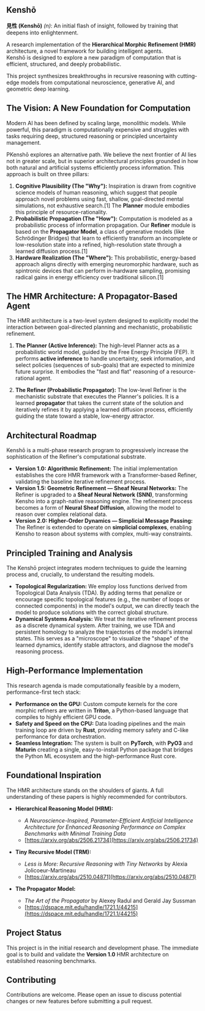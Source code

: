 ## Kenshō
**見性 (Kenshō)** _(n)_: An initial flash of insight, followed by training that deepens into enlightenment.  

A research implementation of the **Hierarchical Morphic Refinement (HMR)** architecture, a novel framework for building intelligent agents.  
Kenshō is designed to explore a new paradigm of computation that is efficient, structured, and deeply probabilistic.  

This project synthesizes breakthroughs in recursive reasoning with cutting-edge models from computational neuroscience, generative AI, and geometric deep learning.  

## The Vision: A New Foundation for Computation

Modern AI has been defined by scaling large, monolithic models. While powerful, this paradigm is computationally expensive and struggles with tasks requiring deep, structured reasoning or principled uncertainty management.

PKenshō explores an alternative path. We believe the next frontier of AI lies not in greater scale, but in superior architectural principles grounded in how both natural and artificial systems efficiently process information. This approach is built on three pillars:

1.  **Cognitive Plausibility (The "Why"):** Inspiration is drawn from cognitive science models of human reasoning, which suggest that people approach novel problems using fast, shallow, goal-directed mental simulations, not exhaustive search.[1] The **Planner** module embodies this principle of resource-rationality.
2.  **Probabilistic Propagation (The "How"):** Computation is modeled as a probabilistic process of information propagation. Our **Refiner** module is based on the **Propagator Model**, a class of generative models (like Schrödinger Bridges) that learn to efficiently transform an incomplete or low-resolution state into a refined, high-resolution state through a learned diffusion process.[1]
3.  **Hardware Realization (The "Where"):** This probabilistic, energy-based approach aligns directly with emerging neuromorphic hardware, such as spintronic devices that can perform in-hardware sampling, promising radical gains in energy efficiency over traditional silicon.[1]

## The HMR Architecture: A Propagator-Based Agent

The HMR architecture is a two-level system designed to explicitly model the interaction between goal-directed planning and mechanistic, probabilistic refinement.

1.  **The Planner (Active Inference):** The high-level Planner acts as a probabilistic world model, guided by the Free Energy Principle (FEP). It performs **active inference** to handle uncertainty, seek information, and select policies (sequences of sub-goals) that are expected to minimize future surprise. It embodies the "fast and flat" reasoning of a resource-rational agent.

2.  **The Refiner (Probabilistic Propagator):** The low-level Refiner is the mechanistic substrate that executes the Planner's policies. It is a learned **propagator** that takes the current state of the solution and iteratively refines it by applying a learned diffusion process, efficiently guiding the state toward a stable, low-energy attractor.

## Architectural Roadmap

Kenshō is a multi-phase research program to progressively increase the sophistication of the Refiner's computational substrate.

*   **Version 1.0: Algorithmic Refinement:** The initial implementation establishes the core HMR framework with a Transformer-based Refiner, validating the baseline iterative refinement process.
*   **Version 1.5: Geometric Refinement — Sheaf Neural Networks:** The Refiner is upgraded to a **Sheaf Neural Network (SNN)**, transforming Kensho into a graph-native reasoning engine. The refinement process becomes a form of **Neural Sheaf Diffusion**, allowing the model to reason over complex relational data.
*   **Version 2.0: Higher-Order Dynamics — Simplicial Message Passing:** The Refiner is extended to operate on **simplicial complexes**, enabling Kensho to reason about systems with complex, multi-way constraints.

## Principled Training and Analysis

The Kenshō project integrates modern techniques to guide the learning process and, crucially, to understand the resulting models.

*   **Topological Regularization:** We employ loss functions derived from Topological Data Analysis (TDA). By adding terms that penalize or encourage specific topological features (e.g., the number of loops or connected components) in the model's output, we can directly teach the model to produce solutions with the correct global structure.
*   **Dynamical Systems Analysis:** We treat the iterative refinement process as a discrete dynamical system. After training, we use TDA and persistent homology to analyze the trajectories of the model's internal states. This serves as a "microscope" to visualize the "shape" of the learned dynamics, identify stable attractors, and diagnose the model's reasoning process.

## High-Performance Implementation

This research agenda is made computationally feasible by a modern, performance-first tech stack:

*   **Performance on the GPU:** Custom compute kernels for the core morphic refiners are written in **Triton**, a Python-based language that compiles to highly efficient GPU code.
*   **Safety and Speed on the CPU:** Data loading pipelines and the main training loop are driven by **Rust**, providing memory safety and C-like performance for data orchestration.
*   **Seamless Integration:** The system is built on **PyTorch**, with **PyO3** and **Maturin** creating a single, easy-to-install Python package that bridges the Python ML ecosystem and the high-performance Rust core.

## Foundational Inspiration

The HMR architecture stands on the shoulders of giants. A full understanding of these papers is highly recommended for contributors.

*   **Hierarchical Reasoning Model (HRM):**
    *   *A Neuroscience-Inspired, Parameter-Efficient Artificial Intelligence Architecture for Enhanced Reasoning Performance on Complex Benchmarks with Minimal Training Data*
    *   [https://arxiv.org/abs/2506.21734](https://arxiv.org/abs/2506.21734)

*   **Tiny Recursive Model (TRM):**
    *   *Less is More: Recursive Reasoning with Tiny Networks* by Alexia Jolicoeur-Martineau
    *   [https://arxiv.org/abs/2510.04871](https://arxiv.org/abs/2510.04871)

*   **The Propagator Model:**
    *  *The Art of the Propagator* by Alexey Radul and Gerald Jay Sussman
    *  [https://dspace.mit.edu/handle/1721.1/44215](https://dspace.mit.edu/handle/1721.1/44215)

## Project Status

This project is in the initial research and development phase. The immediate goal is to build and validate the **Version 1.0** HMR architecture on established reasoning benchmarks.

## Contributing

Contributions are welcome. Please open an issue to discuss potential changes or new features before submitting a pull request.
